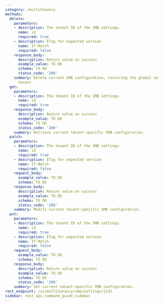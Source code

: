 ```yaml
---
category: /multitenancy
methods:
  delete:
    parameters:
    - description: The tenant ID of the SMB settings.
      name: id
      required: true
    - description: ETag for expected version
      name: If-Match
      required: false
    response_body:
      description: Return value on success
      example_value: TO DO
      schema: TO DO
      status_code: '200'
    summary: Delete current SMB configuration, restoring the global settings for this
      tenant.
  get:
    parameters:
    - description: The tenant ID of the SMB settings.
      name: id
      required: true
    response_body:
      description: Return value on success
      example_value: TO DO
      schema: TO DO
      status_code: '200'
    summary: Retrieve current tenant-specific SMB configuration.
  patch:
    parameters:
    - description: The tenant ID of the SMB settings.
      name: id
      required: true
    - description: ETag for expected version
      name: If-Match
      required: false
    request_body:
      example_value: TO DO
      schema: TO DO
    response_body:
      description: Return value on success
      example_value: TO DO
      schema: TO DO
      status_code: '200'
    summary: Modify current tenant-specific SMB configuration.
  put:
    parameters:
    - description: The tenant ID of the SMB settings.
      name: id
      required: true
    - description: ETag for expected version
      name: If-Match
      required: false
    request_body:
      example_value: TO DO
      schema: TO DO
    response_body:
      description: Return value on success
      example_value: TO DO
      schema: TO DO
      status_code: '200'
    summary: Set current tenant-specific SMB configuration.
rest_endpoint: /v1/multitenancy/smb/settings/{id}
sidebar: rest_api_command_guide_sidebar
---
```

